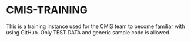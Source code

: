 # CMIS-TRAINING
This is a training instance used for the CMIS team to become familiar with using GitHub. Only TEST DATA and generic sample code is allowed.
